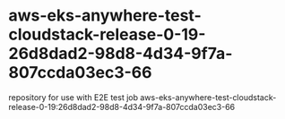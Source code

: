 # aws-eks-anywhere-test-cloudstack-release-0-19-26d8dad2-98d8-4d34-9f7a-807ccda03ec3-66
repository for use with E2E test job aws-eks-anywhere-test-cloudstack-release-0-19:26d8dad2-98d8-4d34-9f7a-807ccda03ec3-66
